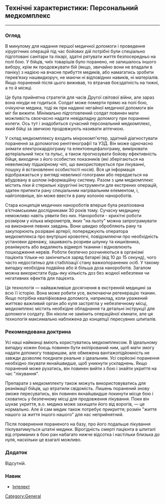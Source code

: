 ## Технічні характеристики: Персональний медкомплекс

------------------------------------------------------------------------

### Огляд

В минулому для надання першої медичної допомоги і проведення хірургічних
операцій під час бойових дій потрібні були спеціально підготовані
санітари та лікарі, здатні рятувати життя безпосередньо на полі бою. У
бійців, чиїх товарішів було поранено, не залишалось іншого вибору, крім
як продовжувати бій (якщо, звичайно вони не впадали в паніку) з надією
на вчасне прибуття медиків, або намагатись зробити перев’язку
нашвидкоруч, не маючи ні відповідних навиків, ні матеріалів. Якщо
поранений після цього виживав, то втрачав боєздатність на тижні, а то й
місяці.

Це була прийнятна стратегія для часів Другої світової війни, але зараз
вона нікуди не годиться. Солдат може померти прямо на полі бою, очікуючи
медика, тоді як при наданні негайної медичної допомоги він міг би
вижити. Мінімально підготовлений солдат повинен мати можливість
своєчасно надати невідкладну допомогу при пораненні колеги. Ось тут і
знадобиться сучасний персональний медкомплекс, який бійці за звичкою
продовжують називати аптечкою.

У склад медкомплексу входить мікрокомп'ютер, здатний діагностувати
поранення за допомогою рентгенографії та УЗД. Він може одночасно знімати
електрокардіограму та електоенцефалограму, вимірювати артеріальний тиск
та пульс, а також прогнозувати бойову ефективність бійця, виходячи з
його особистих показників (які зберігаються на невеликому підшкірному
чіпі, що використовується при лікуванні, пошуку й встановленні
особистості носія). Вся ця інформація відображається у вигляді невеликої
голограми або передається на вбудовану в шолом інформаційну систему.
Разом з цим медкомплекс містить ліки й стерильні хірургічні інструменти
для екстрених операцій, здатен припекти рану спеціальним нагрівальним
елементом, і, найголовніше, він може ввести в рану колонію нанороботів.

Стара концепція медичних нанороботів вперше була реалізована
в’єтнамськими дослідниками 30 років тому. Сучасну медицину неможливо
навіть уявити без них. Нанороботи - крихітні роботи розміром у кілька
мікрометрів, яких "на льоту" можна запрограмувати на виконання певних
завдань. Вони швидко обробляють рану та закупорюють розірвані артерії,
попереджують оператора медкомплекса про внутрішні кровотечі,
повідомляючи про необхідність установки дренажу, зашивають розриви
шлунку та кишківника, реанімують або видаляють відмерлі тканини і
відновлюють пошкодження нервів. Роботи безпечно розчиняються в організмі
пацієнта тільки-но закінчиться заряд батареї (від 10 до 15 секунд), чого
часто недостатньо для стабілізації стану важкопоранених осіб. У такому
випадку необхідна подвійна або й більша доза нанороботів. Загалом можна
використати будь-яку кількість доз без жодної небезпеки чи негативних
ефектів для пацієнта.

Ця технологія — найважливіше досягнення в екстренній медицині за всю її
історію. Вона може робити усе, включаючи регенерацію тканин. Якщо
потрібна кваліфікована допомога, наприклад, коли уражений життєво
важливий орган або куля застрягла у небезпечному місці, медкомплекс
містить необхідне обладнання та детальні інструкції для допомоги
солдату. Він ніколи не замінить операційної кімнати, але ця технологія
максимально наближена до концепції пересувних шпиталів.

### Рекомендована доктрина

Усі наші найманці вміють користуватись медкомплексом. В ідеальному
випадку кожен боєць повинен бути екіпірований ним, щоб мати змогу надати
допомогу товаришам, але обмежена вантажопідйомність не завжди дозволяє
поєднати реальне з ідеальним. Усі серйозні поранення необхідно лікувати
якнайшвидше, щоб уникнути ускладнень. Якщо поранений може рухатись, він
повинен вийти з бою і знайти укриття на час "лікування".

Препарати з медкомплекту також можуть використовуватись для реанімації
бійців, що втратили свідомість. Лишень поранений знову зможе
пересуватись, він повинен якнайшвидше покинути місце бою і сховатись у
безпечному місці для продовження лікування. Поки він шукає укриття, в.о.
медика може захищати його від ворогів, — це нормально. Але й сам медик
також потребує прикриття; розмін "життя нашого за життя іншого нашого"
для нас неприйнятний.

Після повернення пораненого на базу, про його подальше лікування
піклуватимуться штатні медики. Вірогідність смерті пацієнта в шпиталі
від отриманих в бою ран набагато нижче відсотка і настільки близька до
нуля, наскільки це взагалі можливо.

### Додаток

Відсутній.

### Навик

- [Інтелект](Навики/інтелект "wikilink")

[Category:General](Category:General "wikilink")